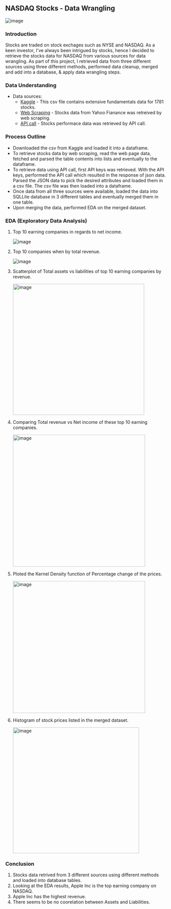 ## NASDAQ Stocks - Data Wrangling

![image](https://user-images.githubusercontent.com/44445092/125187999-ee881700-e1f7-11eb-9882-6582eb426ff6.png)

### Introduction

Stocks are traded on stock exchages such as NYSE and NASDAQ. As a keen investor, I've always been intrigued by stocks, hence I decided to retrieve the stocks data for NASDAQ from various sources for data wrangling. As part of this project, I retrieved data from three different sources using three different methods, performed data cleanup, merged and add into a database, & apply data wrangling steps. 

### Data Understanding
  
- Data sources:
  - [Kaggle](https://www.kaggle.com/suchitgupta60/s-p-500-companies-fundamentals-script) - This csv file contains extensive fundamentals data for 1781 stocks.
  - [Web Scraping](https://finance.yahoo.com/screener/unsaved/9cf4468e-7dc3-4be3-bc18-1db7ab68efcf?count=100&offset=1) - Stocks data from Yahoo Fianance was retreived by web scraping.   
  - [API call](https://financialmodelingprep.com/api/v3/quotes/NASDAQ) - Stocks performace data was retrieved by API call. 
 
### Process Outline
 
 - Downloaded the csv from Kaggle and loaded it into a dataframe.
 - To retrieve stocks data by web scraping, read the web page data, fetched and parsed the table contents into lists and eventually to the dataframe.
 - To retrieve data using API call, first API keys was retrieved. With the API keys, performed the API call which resulted in the response of json data. Parsed the JSON data to pick the desired attributes and loaded them in a csv file. The csv file was then loaded into a dataframe.
 - Once data from all three sources were available, loaded the data into SQLLite database in 3 different tables and eventually merged them in one table. 
 - Upon merging the data, performed EDA on the merged dataset. 
   
### EDA (Exploratory Data Analysis)

1. Top 10 earning companies in regards to net income.

    ![image](https://user-images.githubusercontent.com/44445092/125202382-fe741b00-e238-11eb-97ab-07d43fabbf79.png)

 
2. Top 10 companies when by total revenue.

    ![image](https://user-images.githubusercontent.com/44445092/125202536-9e31a900-e239-11eb-9d91-5e8ce3bfa016.png)

3. Scatterplot of Total assets vs liabilities of top 10 earning companies by revenue.
  
    <img width="411" alt="image" src="https://user-images.githubusercontent.com/44445092/125202814-f9b06680-e23a-11eb-8aec-b5fcbe926173.png">
    
4. Comparing Total revenue vs Net income of these top 10 earning companies.

    <img width="414" alt="image" src="https://user-images.githubusercontent.com/44445092/125202834-151b7180-e23b-11eb-9775-eea7645d2e9b.png">

5. Ploted the Kernel Density function of Percentage change of the prices.

    <img width="414" alt="image" src="https://user-images.githubusercontent.com/44445092/125203038-3d57a000-e23c-11eb-9992-3cf014bde3c3.png">

6. Histogram of stock prices listed in the merged dataset.

    <img width="395" alt="image" src="https://user-images.githubusercontent.com/44445092/125202905-7a6f6280-e23b-11eb-8dbe-35ff1c8016c9.png">


### Conclusion

1. Stocks data retrived from 3 different sources using different methods and loaded into database tables. 
2. Looking at the EDA results, Apple Inc is the top earning company on NASDAQ. 
3. Apple Inc has the highest revenue. 
4. There seems to be no coorelation between Assets and Liabilities. 


